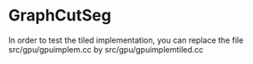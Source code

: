 # GraphCutSeg

In order to test the tiled implementation, you can replace the file
src/gpu/gpuimplem.cc by src/gpu/gpuimplemtiled.cc
